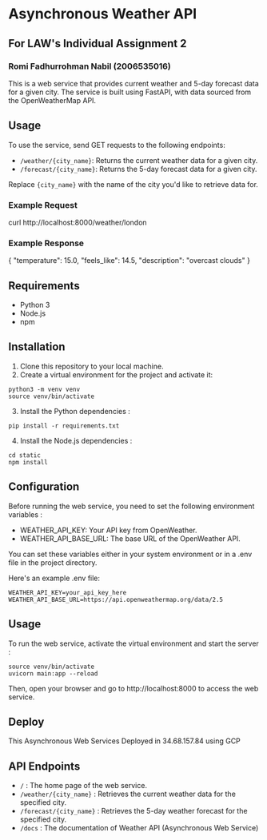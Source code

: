# Asynchronous Weather API
## For LAW's Individual Assignment 2
### Romi Fadhurrohman Nabil (2006535016)
This is a web service that provides current weather and 5-day forecast data for a given city. The service is built using FastAPI, with data sourced from the OpenWeatherMap API.

## Usage

To use the service, send GET requests to the following endpoints:

- `/weather/{city_name}`: Returns the current weather data for a given city.
- `/forecast/{city_name}`: Returns the 5-day forecast data for a given city.

Replace `{city_name}` with the name of the city you'd like to retrieve data for.

### Example Request

curl http://localhost:8000/weather/london

### Example Response

{
    "temperature": 15.0,
    "feels_like": 14.5,
    "description": "overcast clouds"
}

## Requirements

- Python 3
- Node.js
- npm

## Installation

1. Clone this repository to your local machine.
2. Create a virtual environment for the project and activate it:
```
python3 -m venv venv
source venv/bin/activate
```
3. Install the Python dependencies :
```
pip install -r requirements.txt
```
4. Install the Node.js dependencies :
```
cd static
npm install
```

## Configuration
Before running the web service, you need to set the following environment variables :

* WEATHER_API_KEY: Your API key from OpenWeather.
* WEATHER_API_BASE_URL: The base URL of the OpenWeather API.

You can set these variables either in your system environment or in a .env file in the project directory.

Here's an example .env file:
```
WEATHER_API_KEY=your_api_key_here
WEATHER_API_BASE_URL=https://api.openweathermap.org/data/2.5
```

## Usage
To run the web service, activate the virtual environment and start the server :
```
source venv/bin/activate
uvicorn main:app --reload
```
Then, open your browser and go to http://localhost:8000 to access the web service.

## Deploy
This Asynchronous Web Services Deployed in 34.68.157.84 using GCP

## API Endpoints

- `/` : The home page of the web service.
- `/weather/{city_name}` : Retrieves the current weather data for the specified city.
- `/forecast/{city_name}` : Retrieves the 5-day weather forecast for the specified city.
- `/docs` : The documentation of Weather API (Asynchronous Web Service)
